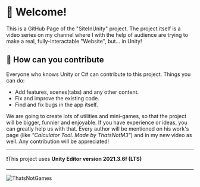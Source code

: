 # :wave: Welcome!
This is a GitHub Page of the "SiteInUnity" project. The project itself is a video series on my channel where I with the help of audience are trying to make a real, fully-interactable "Website", but... in Unity!

## :briefcase: How can you contribute
Everyone who knows Unity or C# can contribute to this project. Things you can do:
* Add features, scenes(tabs) and any other content.
* Fix and improve the existing code.
* Find and fix bugs in the app itself.

We are going to create lots of utilities and mini-games, so that the project will be bigger, funnier and enjoyable. If you have experience or ideas, you can greatly help us with that. Every author will be mentioned on his work's page (like *"Calculator Tool. Made by ThatsNotM3"*) and in my new video as well. Any contribution will be appreciated!
***
❗This project uses **Unity Editor version 2021.3.6f (LTS)**
***
![ThatsNotGames](https://user-images.githubusercontent.com/60347034/180638693-edce4d12-e926-4411-976a-2c3774ac4ae8.png)
